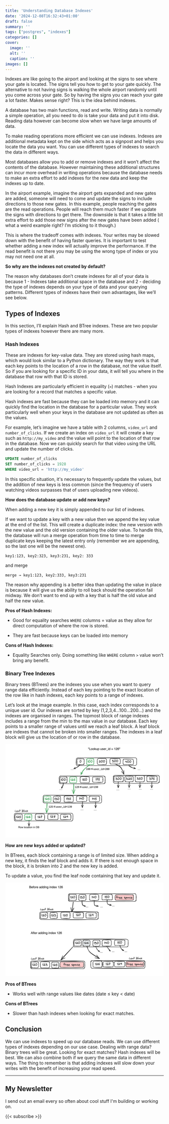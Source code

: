 ```yaml
---
title: 'Understanding Database Indexes'
date: '2024-12-08T16:32:43+01:00'
draft: false
summary: ''
tags: ["postgres", "indexes"]
categories: []
cover:
  image: ''
  alt: ''
  caption: ''
images: []
---
```

Indexes are like going to the airport and looking at the signs to see where your gate is located. The signs tell you how to get to your gate quickly. The alternative to not having signs is walking the whole airport randomly until you come across your gate. So by having the signs you can reach your gate a lot faster. Makes sense right? This is the idea behind indexes.


A database has two main functions, read and write. Writing data is normally a simple operation, all you need to do is take your data and put it into disk. Reading data however can become slow when we have large amounts of data.

To make reading operations more efficient we can use indexes. Indexes are additional metadata kept on the side which acts as a signpost and helps you locate the data you want. You can use different types of indexes to search the data in different ways.

Most databases allow you to add or remove indexes and it won’t affect the contents of the database. However maintaining these additional structures can incur more overhead in writing operations because the database needs to make an extra effort to add indexes for the new data and keep the indexes up to date.

In the airport example, imagine the airport gets expanded and new gates are added, someone will need to come and update the signs to include directions to those new gates. In this example, people reaching the gates are the read operations. People will reach them much faster if we update the signs with directions to get there. The downside is that it takes a little bit extra effort to add those new signs after the new gates have been added ( what a weird example right? I’m sticking to it though.)

This is where the tradeoff comes with indexes. Your writes may be slowed down with the benefit of having faster queries. It is important to test whether adding a new index will actually improve the performance. If the read benefit is not there you may be using the wrong type of index or you may not need one at all.

****So why are the indexes not created by default?****

The reason why databases don’t create indexes for all of your data is because 
1 - Indexes take additional space in the database and 
2 - deciding the type of indexes depends on your type of data and your querying patterns. Different types of indexes have their own advantages, like we’ll see below.

## Types of Indexes
In this section, I’ll explain Hash and BTree indexes. These are two popular types of indexes however there are many more.

### Hash Indexes
These are indexes for key-value data. They are stored using hash maps, which would look similar to a Python dictionary. The way they work is that each key points to the location of a row in the database, not the value itself. So if you are looking for a specific ID in your data, it will tell you where in the database that row with that ID is stored.

Hash Indexes are particularly efficient in equality (`=`) matches - when you are looking for a record that matches a specific value.

Hash indexes are fast because they can be loaded into memory and it can quickly find the location in the database for a particular value. They work particularly well when your keys in the database are not updated as often as the values.

For example, let’s imagine we have a table with 2 columns, `video_url` and `number_of_clicks`. If we create an index on `video_url` it will create a key such as `http://my_video` and the value will point to the location of that row in the database. Now we can quickly search for that video using the URL and update the number of clicks.

```sql
UPDATE number_of_clicks
SET number_of_clicks = 1928
WHERE video_url = 'http://my_video'
```

In this specific situation, it's necessary to frequently update the values, but the addition of new keys is less common (since the frequency of users watching videos surpasses that of users uploading new videos).

**How does the database update or add new keys?**

When adding a new key it is simply appended to our list of indexes.

If we want to update a key with a new value then we append the key value at the end of the list. This will create a duplicate index: the new version with the new value and the old version containing the older value. To handle this, the database will run a merge operation from time to time to merge duplicate keys keeping the latest entry only (remember we are appending, so the last one will be the newest one).

```
key1:123, key2:323, key3:231, key2: 333
```
and merge
```
merge → key1:123, key2:333, key3:231
```

The reason why appending is a better idea than updating the value in place is because it will give us the ability to roll back should the operation fail midway. We don’t want to end up with a key that is half the old value and half the new value.

**Pros of Hash Indexes:**

- Good for equality searches `WHERE` columns = value as they allow for direct computation of where the row is stored.

- They are fast because keys can be loaded into memory

**Cons of Hash Indexes:**

- Equality Searches only. Doing something like `WHERE` column `>` value won’t bring any benefit.

### Binary Tree Indexes
Binary trees (BTrees) are the indexes you use when you want to query range data efficiently. Instead of each key pointing to the exact location of the row like in hash indexes, each key points to a range of indexes.

Let’s look at the image example. In this case, each index corresponds to a unique user id. Our indexes are sorted by key (1,2,3,4…100…200…) and the indexes are organised in ranges. The topmost block of range indexes includes a range from the min to the max value in our database. Each key points to a smaller range of values until we reach a leaf block. A leaf block are indexes that cannot be broken into smaller ranges. The indexes in a leaf block will give us the location of or row in the database.

![](./btrees.png)

**How are new keys added or updated?**

In BTrees, each block containing a range is of limited size. When adding a new key, it finds the leaf block and adds it. If there is not enough space in the block, it is broken into 2 and the new key is added.

To update a value, you find the leaf node containing that key and update it.

![](./update_btrees.png)

**Pros of BTrees**

- Works well with range values like dates (date ≤ key < date)

**Cons of BTrees**

- Slower than hash indexes when looking for exact matches.

## Conclusion

We can use indexes to speed up our database reads. We can use different types of indexes depending on our use case. Dealing with range data? Binary trees will be great. Looking for exact matches? Hash indexes will be best. We can also combine both if we query the same data in different ways. The thing to remember is that adding indexes will slow down your writes with the benefit of increasing your read speed.

---
## My Newsletter

I send out an email every so often about cool stuff I'm building or working on.

{{< subscribe >}}
